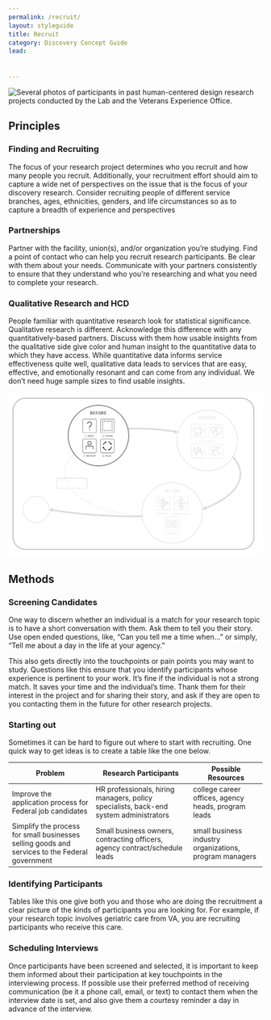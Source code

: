 ```yaml
---
permalink: /recruit/
layout: styleguide
title: Recruit
category: Discovery Concept Guide
lead:


---
```


![Several photos of participants in past human-centered design research projects conducted by the Lab and the Veterans Experience Office.](/assets/img/Vets-grid.jpg)

## Principles

### Finding and Recruiting

The focus of your research project determines who you recruit and how many people you recruit. Additionally, your recruitment effort should aim to capture a wide net of perspectives on the issue that is the focus of your discovery research. Consider recruiting people of different service branches, ages, ethnicities, genders, and life circumstances so as to capture a breadth of experience and perspectives

### Partnerships

Partner with the facility, union(s), and/or organization you’re studying. Find a point of contact who can help you recruit research participants. Be clear with them about your needs. Communicate with your partners consistently to ensure that they understand who you’re researching and what you need to complete your research.

### Qualitative Research and HCD

People familiar with quantitative research look for statistical significance. Qualitative research is different. Acknowledge this difference with any quantitatively-based partners. Discuss with them how usable insights from the qualitative side give color and human insight to the quantitative data to which they have access. While quantitative data informs service effectiveness quite well, qualitative data leads to services that are easy, effective, and emotionally resonant and can come from any individual. We don’t need huge sample sizes to find usable insights.

![HCD Discovery Cycle illustration with everything except the Before bubble grayed out. Inside the bubble labeled "Before", four squares are labeled "1. Brief", "2. Frame", "3. Recruit", and "4. Plan".](/assets/img/New-Diagrams-before-02.svg)

## Methods

### Screening Candidates

One way to discern whether an individual is a match for your research topic is to have a short conversation with them. Ask them to tell you their story. Use open ended questions, like, “Can you tell me a time when...” or simply, “Tell me about a day in the life at your agency.”

This also gets directly into the touchpoints or pain points you may want to study. Questions like this ensure that you identify participants whose experience is pertinent to your work. It’s fine if the individual is not a strong match. It saves your time and the individual’s time. Thank them for their interest in the project and for sharing their story, and ask if they are open to you contacting them in the future for other research projects.

### Starting out

Sometimes it can be hard to figure out where to start with recruiting. One quick way to get ideas is to create a table like the one below.

| Problem        | Research Participants           | Possible Resources  |
| ------------- | ------------- | ----- |
| Improve the application process for Federal job candidates     | HR professionals, hiring managers, policy specialists, back-end system administrators | college career offices, agency heads, program leads|
| Simplify the process for small businesses selling goods and services to the Federal government      | Small business owners, contracting officers, agency contract/schedule leads      |   small business industry organizations, program managers |


### Identifying Participants

Tables like this one give both you and those who are doing the recruitment a clear picture of the kinds of participants you are looking for. For example, if your research topic involves geriatric care from VA, you are recruiting participants who receive this care.

### Scheduling Interviews

Once participants have been screened and selected, it is important to keep them informed about their participation at key touchpoints in the interviewing process. If possible use their preferred method of receiving communication (be it a phone call, email, or text) to contact them when the interview date is set, and also give them a courtesy reminder a day in advance of the interview.

